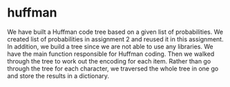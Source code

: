 # huffman
We have built a Huffman code tree based on a given list of probabilities. We created list of probabilities in assignment 2 and reused it in this assignment. In addition, we build a tree since we are not able to use any libraries. We have the main function responsible for Huffman coding. Then we walked through the tree to work out the encoding for each item. Rather than go through the tree for each character, we traversed the whole tree in one go and store the results in a dictionary.
